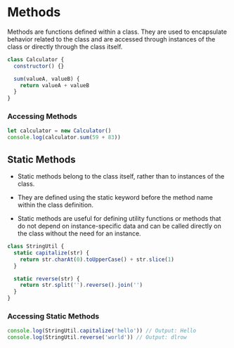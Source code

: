 # Methods

Methods are functions defined within a class. They are used to encapsulate behavior related to the class and are accessed through instances of the class or directly through the class itself.

```js
class Calculator {
  constructor() {}

  sum(valueA, valueB) {
    return valueA + valueB
  }
}
```

### Accessing Methods

```js
let calculator = new Calculator()
console.log(calculator.sum(59 + 83))
```

## Static Methods

- Static methods belong to the class itself, rather than to instances of the class.

- They are defined using the static keyword before the method name within the class definition.

- Static methods are useful for defining utility functions or methods that do not depend on instance-specific data and can be called directly on the class without the need for an instance.

```js
class StringUtil {
  static capitalize(str) {
    return str.charAt(0).toUpperCase() + str.slice(1)
  }

  static reverse(str) {
    return str.split('').reverse().join('')
  }
}
```

### Accessing Static Methods

```js
console.log(StringUtil.capitalize('hello')) // Output: Hello
console.log(StringUtil.reverse('world')) // Output: dlrow
```
